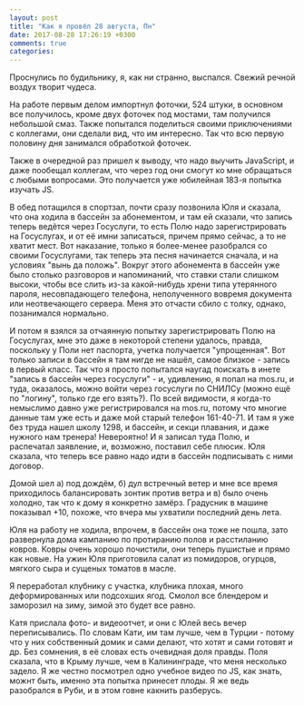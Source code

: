 ```yaml
---
layout: post
title: "Как я провёл 28 августа, Пн"
date: 2017-08-28 17:26:19 +0300
comments: true
categories: 
---
```

Проснулись по будильнику, я, как ни странно, выспался. Свежий речной воздух творит чудеса.

На работе первым делом импортнул фоточки, 524 штуки, в основном все получилось, кроме двух фоточек под мостами, там получился небольшой смаз. Также попытался поделиться своими приключениями с коллегами, они сделали вид, что им интересно. Так что всю первую половину дня занимался обработкой фоточек.

Также в очередной раз пришел к выводу, что надо выучить JavaScript, и даже пообещал коллегам, что через год они смогут ко мне обращаться с любыми вопросами. Это получается уже юбилейная 183-я попытка изучать JS.

В обед потащился в спортзал, почти сразу позвонила Юля и сказала, что она ходила в бассейн за абонементом, и там ей сказали, что запись теперь ведётся через Госуслуги, то есть Полю надо зарегистрировать на Госуслугах, и от её имни записаться, причем прямо сейчас, а то не хватит мест. Вот наказание, только я более-менее разобрался со своими Госуслугами, так теперь эта песня начинается сначала, и на условиях "вынь да положь". Вокруг этого абонемента в бассейн уже было столько разговоров и напоминаний, что ставки стали слишком высоки, чтобы все слить из-за какой-нибудь хрени типа утерянного пароля, несовпадающего телефона, неполученного вовремя документа или неотвечающего сервера. Меня это отчасти сбило с толку, однако, позанимался нормально.

И потом я взялся за отчаянную попытку зарегистрировать Полю на Госуслугах, мне это даже в некоторой степени удалось, правда, поскольку у Поли нет паспорта, учетка получается "упрощенная". Вот только записи в бассейн я там нигде не нашёл, самое близкое - запись в первый класс. Так что я просто попытался наугад поискать в инете "запись в бассейн через госуслуги" - и, удивлению, я попал на mos.ru, и туда, оказалось, можно войти через госуслуги по СНИЛСу (можно ещё по "логину", только где его взять?). По всей видимости, я когда-то немыслимо давно уже регистрировался на mos.ru, потому что многие данные там уже есть и даже мой старый телефон 161-40-71. И там я уже без труда нашел школу 1298, и бассейн, и секци плавания, и даже нужного нам тренера! Невероятно! И я записал туда Полю, и распечатал заявление, и, возможно, поставил себе плюсик. Юля сказала, что теперь все равно надо идти в бассейн подписывать с ними договор.

Домой шел а) под дождём, б) дул встречный ветер и мне все время приходилось балансировать зонтик против ветра и в) было очень холодно, так что к дому я конкретно замёрз. Градусник в машине показывал +10, похоже, что вчера мы ухватили последний день лета.

Юля на работу не ходила, впрочем, в бассейн она тоже не пошла, зато развернула дома кампанию по протиранию полов и расстиланию ковров. Ковры очень хорошо почистили, они теперь пушистые и прямо как новые. На ужин Юля приготовила салат из помидоров, огурцов, мягкого сыра и сущеных томатов в масле.

Я переработал клубнику с участка, клубника плохая, много деформированных или подсохших ягод. Смолол все блендером и заморозил на зиму, зимой это будет все равно.

Катя прислала фото- и видеоотчет, и они с Юлей весь вечер переписывались. По словам Кати, им там лучше, чем в Турции - потому что у них собственный домик и сами делают, что хотят и сами готовят и др. Без сомнения, в её словах есть очевидная доля правды. Поля сказала, что в Крыму лучше, чем в Калининграде, что меня несколько задело. Я же честно посмотрел одно учебное видео по JS, как знать, можнт быть, именно эта попытка принесет плоды. Я же ведь разобрался в Руби, и в этом говне какнить разберусь.